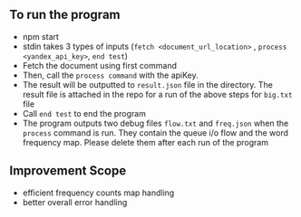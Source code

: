 ## To run the program

- npm start
- stdin takes 3 types of inputs (`fetch <document_url_location>` , `process <yandex_api_key>`, `end test`)
- Fetch the document using first command
- Then, call the `process command` with the apiKey.
- The result will be outputted to `result.json` file in the directory. The result file is attached in the repo for a run of the above steps for `big.txt` file
- Call `end test` to end the program
- The program outputs two debug files `flow.txt` and `freq.json` when the `process` command is run. They contain the queue i/o flow and the word frequency map. Please delete them after each run of the program

## Improvement Scope
- efficient frequency counts map handling
- better overall error handling

